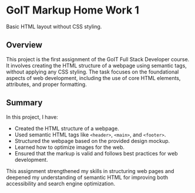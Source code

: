 # GoIT Markup Home Work 1

Basic HTML layout without CSS styling.

## Overview
This project is the first assignment of the GoIT Full Stack Developer course. It involves creating the HTML structure of a webpage using semantic tags, without applying any CSS styling. The task focuses on the foundational aspects of web development, including the use of core HTML elements, attributes, and proper formatting.

## Summary
In this project, I have:
- Created the HTML structure of a webpage.
- Used semantic HTML tags like `<header>`, `<main>`, and `<footer>`.
- Structured the webpage based on the provided design mockup.
- Learned how to optimize images for the web.
- Ensured that the markup is valid and follows best practices for web development.

This assignment strengthened my skills in structuring web pages and deepened my understanding of semantic HTML for improving both accessibility and search engine optimization.
